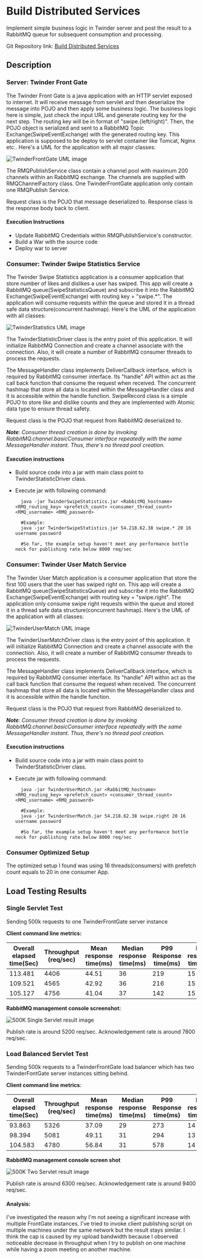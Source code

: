 # Build Distributed Services

 Implement simple business logic in Twinder server and post the result to a RabbitMQ queue for subsequent consumption and processing. 

 Git Repository link: [Build Distributed Services](https://github.com/Jasonhaoyuan93/DistributedAndScalableSystem/tree/main/DistributedServer)

## Description

### Server: Twinder Front Gate
The Twinder Front Gate is a java application with an HTTP servlet exposed to internet. It will receive message from servlet and then deserialize the message into POJO and then apply some business logic. The business logic here is simple, just check the input URL and generate routing key for the next step. The routing key will be in format of "swipe.{left/right}". Then, the POJO object is serialized and sent to a RabbitMQ Topic Exchange(SwipeEventExchange) with the generated routing key. This application is supposed to be deploy to servlet container like Tomcat, Nginx etc.. Here's a UML for the application with all major classes: 

![TwinderFrontGate UML image](TwinderFrontGate_UML.png)

The RMQPublishService class contain a channel pool with maximum 200 channels within an RabbitMQ exchange. The channels are supplied with RMQChannelFactory class. One TwinderFrontGate application only contain one RMQPublish Service. 

Request class is the POJO that message deserialized to. Response class is the response body back to client.

#### Execution Instructions
- Update RabbitMQ Credentials within RMQPublishService's constructor.
- Build a War with the source code
- Deploy war to server

### Consumer: Twinder Swipe Statistics Service
The Twinder Swipe Statistics application is a consumer application that store number of likes and dislikes a user has swiped. This app will create a RabbitMQ queue(SwipeStatisticsQueue) and subscribe it into the RabbitMQ Exchange(SwipeEventExchange) with routing key = "swipe.*". The application will consume requests within the queue and stored it in a thread safe data structure(concurrent hashmap). Here's the UML of the application with all classes: 

![TwinderStatistics UML image](TwinderSwipeStatistics_UML.png)

The TwinderStatisticDriver class is the entry point of this application. It will initialize RabbitMQ Connection and create a channel associate with the connection. Also, it will create a number of RabbitMQ consumer threads to process the requests. 

The MessageHandler class implements DeliverCallback interface, which is required by RabbitMQ consumer interface. Its "handle" API within act as the call back function that consume the request when received. The concurrent hashmap that store all data is located within the MessageHandler class and it is accessible within the handle function. SwipeRecord class is a simple POJO to store like and dislike counts and they are implemented with Atomic data type to ensure thread safety. 

Request class is the POJO that request from RabbitMQ deserialized to.

<i><b>Note</b>: Consumer thread creation is done by invoking RabbitMQ.channel.basicConsumer interface repeatedly with the same MessageHandler instant. Thus, there's no thread pool creation.</i>

#### Execution instructions
- Build source code into a jar with main class point to TwinderStatisticDriver class. 
- Execute jar with following command: 

        java -jar TwinderSwipeStatistics.jar <RabbitMQ_hostname> <RMQ_routing_key> <prefetch_count> <consumer_thread_count> <RMQ_username> <RMQ_password>

        #Example:
        java -jar TwinderSwipeStatistics.jar 54.218.62.38 swipe.* 20 16 username password

        #So far, the example setup haven't meet any performance bottle neck for publishing rate below 8000 req/sec

### Consumer: Twinder User Match Service
The Twinder User Match application is a consumer application that store the first 100 users that the user has swiped right on. This app will create a RabbitMQ queue(SwipeStatisticsQueue) and subscribe it into the RabbitMQ Exchange(SwipeEventExchange) with routing key = "swipe.right". The application only consume swipe right requests within the queue and stored it in a thread safe data structure(concurrent hashmap). Here's the UML of the application with all classes: 

![TwinderUserMatch UML image](TwinderUserMatch_UML.png)

The TwinderUserMatchDriver class is the entry point of this application. It will initialize RabbitMQ Connection and create a channel associate with the connection. Also, it will create a number of RabbitMQ consumer threads to process the requests. 

The MessageHandler class implements DeliverCallback interface, which is required by RabbitMQ consumer interface. Its "handle" API within act as the call back function that consume the request when received. The concurrent hashmap that store all data is located within the MessageHandler class and it is accessible within the handle function.

Request class is the POJO that request from RabbitMQ deserialized to.

<i><b>Note</b>: Consumer thread creation is done by invoking RabbitMQ.channel.basicConsumer interface repeatedly with the same MessageHandler instant. Thus, there's no thread pool creation.</i>

#### Execution instructions
- Build source code into a jar with main class point to TwinderStatisticDriver class. 
- Execute jar with following command: 

        java -jar TwinderUserMatch.jar <RabbitMQ_hostname> <RMQ_routing_key> <prefetch_count> <consumer_thread_count> <RMQ_username> <RMQ_password>

        #Example:
        java -jar TwinderUserMatch.jar 54.218.62.38 swipe.right 20 16 username password

        #So far, the example setup haven't meet any performance bottle neck for publishing rate below 8000 req/sec

### Consumer Optimized Setup
The optimized setup I found was using 16 threads(consumers) with prefetch count equals to 20 in one consumer App.

## Load Testing Results

### Single Servlet Test
Sending 500k requests to one TwinderFrontGate server instance

<b>Client command line metrics:</b>

|Overall elapsed time(Sec)|Throughput (req/sec)|Mean response time(ms)|Median response time(ms)|P99 Response time(ms)|Min response time(ms)|Max response time(ms)|
|------------------------|--------------------|----------------------|------------------------|-----------------|---------------------|---------------------|
|113.481|4406|44.51|36|219|15|5026|
|109.521|4565|42.92|36|216|15|1759|
|105.127|4756|41.04|37|142|15|1665|

<b>RabbitMQ management console screenshot:</b>

![500K Single Servlet result image](500k_1FrontGate.png)

Publish rate is around 5200 req/sec. Acknowledgement rate is around 7800 req/sec.

### Load Balanced Servlet Test
Sending 500k requests to a TwinderFrontGate load balancer which has two TwinderFontGate server instances sitting behind. 

<b>Client command line metrics</b>: 

|Overall elapsed time(Sec)|Throughput (req/sec)|Mean response time(ms)|Median response time(ms)|P99 Response time(ms)|Min response time(ms)|Max response time(ms)|
|------------------------|--------------------|----------------------|------------------------|-----------------|---------------------|---------------------|
|93.863|5326|37.09|29|273|14|1636|
|98.394|5081|49.11|31|294|13|3074|
|104.583|4780|56.84|31|578|14|5745|

<b>RabbitMQ management console screen shot</b>

![500K Two Servlet result image](500k_LBFrontGate.png)

Publish rate is around 6300 req/sec. Acknowledgement rate is around 9400 req/sec.

#### Analysis: 

I've investigated the reason why I'm not seeing a significant increase with multiple FrontGate instances. I've tried to invoke client publishing script on multiple machines under the same network but the result stays similar. I think the cap is caused by my upload bandwidth because I observed noticeable decrease in throughput when I try to publish on one machine while having a zoom meeting on another machine. 
